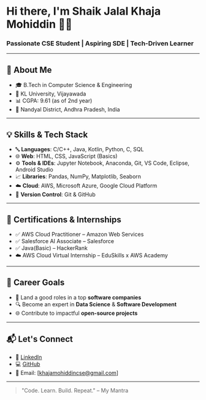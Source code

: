# Hi there, I'm Shaik Jalal Khaja Mohiddin 🧑‍💻  
### Passionate CSE Student | Aspiring SDE | Tech-Driven Learner  

---

## 🚀 About Me
- 🎓 B.Tech in Computer Science & Engineering 
- 🏫 KL University, Vijayawada  
- 📊 CGPA: 9.61 (as of 2nd year)  
- 📍 Nandyal District, Andhra Pradesh, India  

---

## 💡 Skills & Tech Stack
- 🔤 **Languages**: C/C++, Java, Kotlin, Python, C, SQL  
- 🌐 **Web**: HTML, CSS, JavaScript (Basics)  
- ⚙️ **Tools & IDEs**: Jupyter Notebook, Anaconda, Git, VS Code, Eclipse, Android Studio 
- 📈 **Libraries**: Pandas, NumPy, Matplotlib, Seaborn  
- ☁️ **Cloud**: AWS, Microsoft Azure, Google Cloud Platform
- 🔗 **Version Control**: Git & GitHub  

---

## 📜 Certifications & Internships
- ✅ AWS Cloud Practitioner – Amazon Web Services
- ✅ Salesforce AI Associate – Salesforce
- ✅ Java(Basic) – HackerRank  
- ☁️ AWS Cloud Virtual Internship – EduSkills x AWS Academy

---



## 🎯 Career Goals
- 💼 Land a good roles in a top **software companies**  
- 🔍 Become an expert in **Data Science** & **Software Development**  
- 🌐 Contribute to impactful **open-source projects**  

---

## 📬 Let's Connect
- 🔗 [LinkedIn](https://www.linkedin.com/in/khajashaikjalal)  
- 💻 [GitHub](https://github.com/khajashaikjalal)  
- 📧 Email: [khajamohiddincse@gmail.com]  

---

> "Code. Learn. Build. Repeat." – My Mantra
